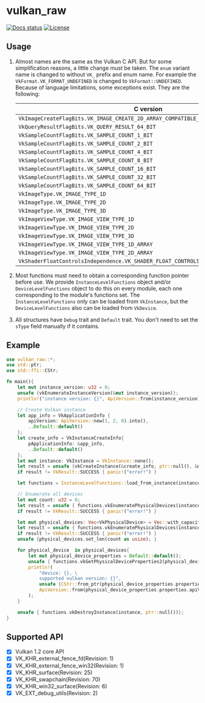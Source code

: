 # vulkan_raw

[![Docs status](https://docs.rs/vulkan_raw/badge.svg)](https://docs.rs/vulkan_raw)
[![License](https://img.shields.io/badge/license-MIT-blue.svg)](https://raw.githubusercontent.com/aisinker/vulkan_raw/master/LICENSE)

## Usage

1. Almost names are the same as the Vulkan C API. But for some simplification reasons, a little change must be taken. The `enum` variant name is changed to without `VK_` prefix and enum name. For example the `VkFormat.VK_FORMAT_UNDEFINED` is changed to `VkFormat::UNDEFINED`. Because of language limitations, some exceptions exist. They are the following:

    | C version | Corresponding vulkan_raw version|
    | ------ | ------ |
    | `VkImageCreateFlagBits.VK_IMAGE_CREATE_2D_ARRAY_COMPATIBLE_BIT` | `VkImageCreateFlagBits::IC_2D_ARRAY_COMPATIBLE_BIT` |
    | `VkQueryResultFlagBits.VK_QUERY_RESULT_64_BIT` | `VkQueryResultFlagBits::U64_BIT` |
    | `VkSampleCountFlagBits.VK_SAMPLE_COUNT_1_BIT` | `VkSampleCountFlagBits::SC_1_BIT` |
    | `VkSampleCountFlagBits.VK_SAMPLE_COUNT_2_BIT` | `VkSampleCountFlagBits::SC_2_BIT` |
    | `VkSampleCountFlagBits.VK_SAMPLE_COUNT_4_BIT` | `VkSampleCountFlagBits::SC_4_BIT` |
    | `VkSampleCountFlagBits.VK_SAMPLE_COUNT_8_BIT` | `VkSampleCountFlagBits::SC_8_BIT` |
    | `VkSampleCountFlagBits.VK_SAMPLE_COUNT_16_BIT` | `VkSampleCountFlagBits::SC_16_BIT` |
    | `VkSampleCountFlagBits.VK_SAMPLE_COUNT_32_BIT` | `VkSampleCountFlagBits::SC_32_BIT` |
    | `VkSampleCountFlagBits.VK_SAMPLE_COUNT_64_BIT` | `VkSampleCountFlagBits::SC_64_BIT` |
    | `VkImageType.VK_IMAGE_TYPE_1D` | `VkImageType::IT_1D` |
    | `VkImageType.VK_IMAGE_TYPE_2D` | `VkImageType::IT_2D` |
    | `VkImageType.VK_IMAGE_TYPE_3D` | `VkImageType::IT_3D` |
    | `VkImageViewType.VK_IMAGE_VIEW_TYPE_1D` | `VkImageViewType::IVT_1D` |
    | `VkImageViewType.VK_IMAGE_VIEW_TYPE_2D` | `VkImageViewType::IVT_2D` |
    | `VkImageViewType.VK_IMAGE_VIEW_TYPE_3D` | `VkImageViewType::IVT_3D` |
    | `VkImageViewType.VK_IMAGE_VIEW_TYPE_1D_ARRAY` | `VkImageViewType::IVT_1D_ARRAY` |
    | `VkImageViewType.VK_IMAGE_VIEW_TYPE_2D_ARRAY` | `VkImageViewType::IVT_2D_ARRAY` |
    | `VkShaderFloatControlsIndependence.VK_SHADER_FLOAT_CONTROLS_INDEPENDENCE_32_BIT_ONLY` | `VkShaderFloatControlsIndependence::F32_BIT_ONLY` |

2. Most functions must need to obtain a corresponding function pointer before use. We provide `InstanceLevelFunctions` object and/or `DeviceLevelFunctions` object to do this on every module, each one corresponding to the module's functions set. The `InstanceLevelFunctions` only can be loaded from `VkInstance`, but the `DeviceLevelFunctions` also can be loaded from `VkDevice`.
3. All structures have `Debug` trait and `Default` trait. You don't need to set the `sType` field manually if it contains.
## Example

```rust
use vulkan_raw::*;
use std::ptr;
use std::ffi::CStr;

fn main(){
    let mut instance_version: u32 = 0;
    unsafe {vkEnumerateInstanceVersion(&mut instance_version)};
    println!("instance version: {}", ApiVersion::from(instance_version));

    // Create Vulkan instance
    let app_info = VkApplicationInfo {
        apiVersion: ApiVersion::new(1, 2, 0).into(),
        ..Default::default()
    };
    let create_info = VkInstanceCreateInfo{
        pApplicationInfo: &app_info,
        ..Default::default()
    };
    let mut instance: VkInstance = VkInstance::none();
    let result = unsafe {vkCreateInstance(&create_info, ptr::null(), &mut instance)};
    if result != VkResult::SUCCESS { panic!("error!") }

    let functions = InstanceLevelFunctions::load_from_instance(instance);

    // Enumerate all devices
    let mut count: u32 = 0;
    let result = unsafe { functions.vkEnumeratePhysicalDevices(instance, &mut count, ptr::null_mut())};
    if result != VkResult::SUCCESS { panic!("error!") }

    let mut physical_devices: Vec<VkPhysicalDevice> = Vec::with_capacity(count as usize);
    let result = unsafe { functions.vkEnumeratePhysicalDevices(instance, &mut count, physical_devices.as_mut_ptr())};
    if result != VkResult::SUCCESS { panic!("error!") }
    unsafe {physical_devices.set_len(count as usize); }

    for physical_device  in physical_devices{
        let mut physical_device_properties = Default::default();
        unsafe { functions.vkGetPhysicalDeviceProperties2(physical_device, &mut physical_device_properties); }
        println!(
            "device: {}, \
            supported vulkan version: {}",
            unsafe {CStr::from_ptr(physical_device_properties.properties.deviceName.as_ptr())}.to_str().unwrap(),
            ApiVersion::from(physical_device_properties.properties.apiVersion)
        );
    }

    unsafe { functions.vkDestroyInstance(instance, ptr::null())};
}
```

## Supported API

- [x] Vulkan 1.2 core API
- [x] VK_KHR_external_fence_fd(Revision: 1)
- [x] VK_KHR_external_fence_win32(Revision: 1)
- [x] VK_KHR_surface(Revision: 25)
- [x] VK_KHR_swapchain(Revision: 70)
- [x] VK_KHR_win32_surface(Revision: 6)
- [x] VK_EXT_debug_utils(Revision: 2)